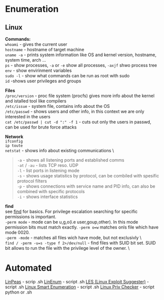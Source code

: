 # Enumeration
## Linux
**Commands:** \
`whoami` - gives the current user \
`hostname` - hostname of target machine \
`uname -a` - prints system information like OS and kernel version, hostname, system time, arch ... \
`ps` - show processes, `-a` or `-e` show all processes, `-axjf` shwo process tree \
`env` - show envirinment variables \
`sudo -l` - show what commands can be run as root with sudo \
`id` -shows user privileges and groups 

**Files** \
`/proc/version` - proc file system (procfs) gives more info about the kernel and istalled tool like compilers \
`/etc/issue` - system file, contains info about the OS \
`/etc/passwd` - shows users and other info, in this context we are only interested in the users \
`cat /etc/passwd | cut -d ":" -f 1` - cuts out only the users in passwd, can be used for brute force attacks

**Network** \
`ifconfig` \
`ip toute` \
`netstat` - shows info about existing communications \
>`-a` - shows all listening ports and established comms \
>`-at` / `-au` - lists TCP reso. UDP \
>`-l` - list ports in listening mode \
>`-s` - shows usage statistics by protocol, can be combiled with spesific protocol filters \
>`-p` - shows connections with service name and PID info, can also be combined with specific protocols \
>`-i` - shows interface statistics

**find** \
see [find](https://github.com/leeky-mem/linux-notes/blob/main/commands.md) for basics. For privilege escalation searching for specific permissions is important. \
`-perm mode` - mode can be u,g,o(i.e user,goup,other). In this mode permission bits must match exactly. `-perm o=w` matches onls file which have mode 0020. \
`-perm -mode` - matches all files wich have mode, but not exclusivly \  
`find / -perm -u=s -type f 2>/dev/null` - find files with SUID bit set. SUID bit allows to run the file with the privilege level of the owner. \

# Automated
[LinPeas](https://github.com/carlospolop/privilege-escalation-awesome-scripts-suite/tree/master/linPEAS) - scrip .sh
[LinEnum](https://github.com/rebootuser/LinEnum) - script .sh
[LES (Linux Exploit Suggester)](https://github.com/mzet-/linux-exploit-suggester) - script .sh
[Linux Smart Enumeration](https://github.com/diego-treitos/linux-smart-enumeration) - script .sh
[Linux Priv Checker](https://github.com/linted/linuxprivchecker) - script python or .sh
